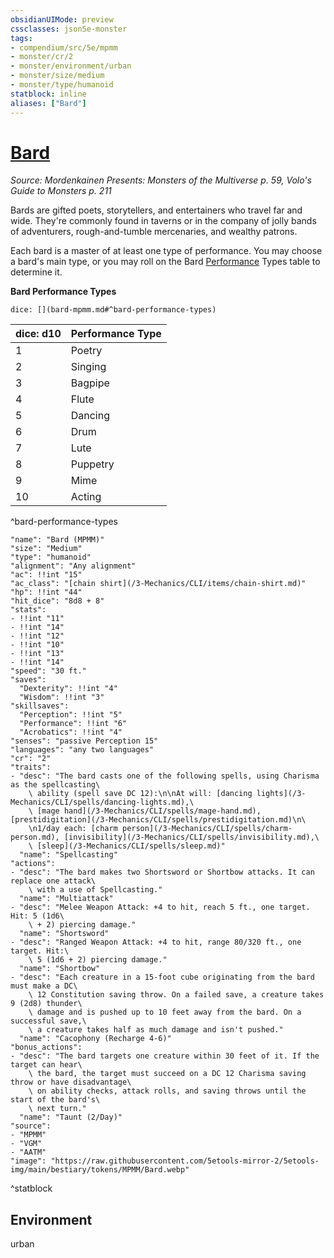```yaml
---
obsidianUIMode: preview
cssclasses: json5e-monster
tags:
- compendium/src/5e/mpmm
- monster/cr/2
- monster/environment/urban
- monster/size/medium
- monster/type/humanoid
statblock: inline
aliases: ["Bard"]
---
```

# [Bard](3-Mechanics\CLI\bestiary\humanoid/bard-mpmm.md)
*Source: Mordenkainen Presents: Monsters of the Multiverse p. 59, Volo's Guide to Monsters p. 211*  

Bards are gifted poets, storytellers, and entertainers who travel far and wide. They're commonly found in taverns or in the company of jolly bands of adventurers, rough-and-tumble mercenaries, and wealthy patrons.

Each bard is a master of at least one type of performance. You may choose a bard's main type, or you may roll on the Bard [Performance](/3-Mechanics/CLI/rules/skills.md#Performance) Types table to determine it.

**Bard Performance Types**

`dice: [](bard-mpmm.md#^bard-performance-types)`

| dice: d10 | Performance Type |
|-----------|------------------|
| 1 | Poetry |
| 2 | Singing |
| 3 | Bagpipe |
| 4 | Flute |
| 5 | Dancing |
| 6 | Drum |
| 7 | Lute |
| 8 | Puppetry |
| 9 | Mime |
| 10 | Acting |
^bard-performance-types

```statblock
"name": "Bard (MPMM)"
"size": "Medium"
"type": "humanoid"
"alignment": "Any alignment"
"ac": !!int "15"
"ac_class": "[chain shirt](/3-Mechanics/CLI/items/chain-shirt.md)"
"hp": !!int "44"
"hit_dice": "8d8 + 8"
"stats":
- !!int "11"
- !!int "14"
- !!int "12"
- !!int "10"
- !!int "13"
- !!int "14"
"speed": "30 ft."
"saves":
  "Dexterity": !!int "4"
  "Wisdom": !!int "3"
"skillsaves":
  "Perception": !!int "5"
  "Performance": !!int "6"
  "Acrobatics": !!int "4"
"senses": "passive Perception 15"
"languages": "any two languages"
"cr": "2"
"traits":
- "desc": "The bard casts one of the following spells, using Charisma as the spellcasting\
    \ ability (spell save DC 12):\n\nAt will: [dancing lights](/3-Mechanics/CLI/spells/dancing-lights.md),\
    \ [mage hand](/3-Mechanics/CLI/spells/mage-hand.md), [prestidigitation](/3-Mechanics/CLI/spells/prestidigitation.md)\n\
    \n1/day each: [charm person](/3-Mechanics/CLI/spells/charm-person.md), [invisibility](/3-Mechanics/CLI/spells/invisibility.md),\
    \ [sleep](/3-Mechanics/CLI/spells/sleep.md)"
  "name": "Spellcasting"
"actions":
- "desc": "The bard makes two Shortsword or Shortbow attacks. It can replace one attack\
    \ with a use of Spellcasting."
  "name": "Multiattack"
- "desc": "Melee Weapon Attack: +4 to hit, reach 5 ft., one target. Hit: 5 (1d6\
    \ + 2) piercing damage."
  "name": "Shortsword"
- "desc": "Ranged Weapon Attack: +4 to hit, range 80/320 ft., one target. Hit:\
    \ 5 (1d6 + 2) piercing damage."
  "name": "Shortbow"
- "desc": "Each creature in a 15-foot cube originating from the bard must make a DC\
    \ 12 Constitution saving throw. On a failed save, a creature takes 9 (2d8) thunder\
    \ damage and is pushed up to 10 feet away from the bard. On a successful save,\
    \ a creature takes half as much damage and isn't pushed."
  "name": "Cacophony (Recharge 4-6)"
"bonus_actions":
- "desc": "The bard targets one creature within 30 feet of it. If the target can hear\
    \ the bard, the target must succeed on a DC 12 Charisma saving throw or have disadvantage\
    \ on ability checks, attack rolls, and saving throws until the start of the bard's\
    \ next turn."
  "name": "Taunt (2/Day)"
"source":
- "MPMM"
- "VGM"
- "AATM"
"image": "https://raw.githubusercontent.com/5etools-mirror-2/5etools-img/main/bestiary/tokens/MPMM/Bard.webp"
```
^statblock

## Environment

urban